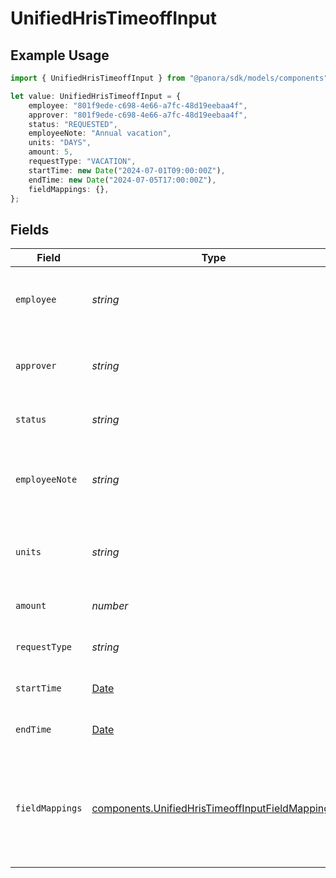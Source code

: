 # UnifiedHrisTimeoffInput

## Example Usage

```typescript
import { UnifiedHrisTimeoffInput } from "@panora/sdk/models/components";

let value: UnifiedHrisTimeoffInput = {
    employee: "801f9ede-c698-4e66-a7fc-48d19eebaa4f",
    approver: "801f9ede-c698-4e66-a7fc-48d19eebaa4f",
    status: "REQUESTED",
    employeeNote: "Annual vacation",
    units: "DAYS",
    amount: 5,
    requestType: "VACATION",
    startTime: new Date("2024-07-01T09:00:00Z"),
    endTime: new Date("2024-07-05T17:00:00Z"),
    fieldMappings: {},
};
```

## Fields

| Field                                                                                                              | Type                                                                                                               | Required                                                                                                           | Description                                                                                                        | Example                                                                                                            |
| ------------------------------------------------------------------------------------------------------------------ | ------------------------------------------------------------------------------------------------------------------ | ------------------------------------------------------------------------------------------------------------------ | ------------------------------------------------------------------------------------------------------------------ | ------------------------------------------------------------------------------------------------------------------ |
| `employee`                                                                                                         | *string*                                                                                                           | :heavy_minus_sign:                                                                                                 | The UUID of the employee taking time off                                                                           | 801f9ede-c698-4e66-a7fc-48d19eebaa4f                                                                               |
| `approver`                                                                                                         | *string*                                                                                                           | :heavy_minus_sign:                                                                                                 | The UUID of the approver for the time off request                                                                  | 801f9ede-c698-4e66-a7fc-48d19eebaa4f                                                                               |
| `status`                                                                                                           | *string*                                                                                                           | :heavy_minus_sign:                                                                                                 | The status of the time off request                                                                                 | REQUESTED                                                                                                          |
| `employeeNote`                                                                                                     | *string*                                                                                                           | :heavy_minus_sign:                                                                                                 | A note from the employee about the time off request                                                                | Annual vacation                                                                                                    |
| `units`                                                                                                            | *string*                                                                                                           | :heavy_minus_sign:                                                                                                 | The units used for the time off (e.g., Days, Hours)                                                                | DAYS                                                                                                               |
| `amount`                                                                                                           | *number*                                                                                                           | :heavy_minus_sign:                                                                                                 | The amount of time off requested                                                                                   | 5                                                                                                                  |
| `requestType`                                                                                                      | *string*                                                                                                           | :heavy_minus_sign:                                                                                                 | The type of time off request                                                                                       | VACATION                                                                                                           |
| `startTime`                                                                                                        | [Date](https://developer.mozilla.org/en-US/docs/Web/JavaScript/Reference/Global_Objects/Date)                      | :heavy_minus_sign:                                                                                                 | The start time of the time off                                                                                     | 2024-07-01T09:00:00Z                                                                                               |
| `endTime`                                                                                                          | [Date](https://developer.mozilla.org/en-US/docs/Web/JavaScript/Reference/Global_Objects/Date)                      | :heavy_minus_sign:                                                                                                 | The end time of the time off                                                                                       | 2024-07-05T17:00:00Z                                                                                               |
| `fieldMappings`                                                                                                    | [components.UnifiedHrisTimeoffInputFieldMappings](../../models/components/unifiedhristimeoffinputfieldmappings.md) | :heavy_minus_sign:                                                                                                 | The custom field mappings of the object between the remote 3rd party & Panora                                      | {<br/>"custom_field_1": "value1",<br/>"custom_field_2": "value2"<br/>}                                             |